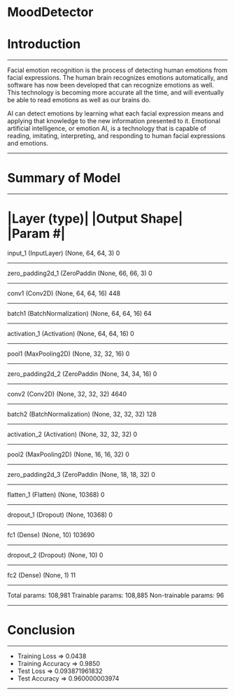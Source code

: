 # MoodDetector
# Introduction

---

Facial emotion recognition is the process of detecting human emotions from facial expressions. The human brain recognizes emotions automatically, and software has now been developed that can recognize emotions as well. This technology is becoming more accurate all the time, and will eventually be able to read emotions as well as our brains do. 

AI can detect emotions by learning what each facial expression means and applying that knowledge to the new information presented to it. Emotional artificial intelligence, or emotion AI, is a technology that is capable of reading, imitating, interpreting, and responding to human facial expressions and emotions.

---

# Summary of Model

---

|Layer (type)|                      |Output Shape|                     |Param #|   
=================================================================
input_1 (InputLayer)               (None, 64, 64, 3)               0         
_________________________________________________________________
zero_padding2d_1 (ZeroPaddin       (None, 66, 66, 3)               0         
_________________________________________________________________
conv1 (Conv2D)                     (None, 64, 64, 16)              448       
_________________________________________________________________
batch1 (BatchNormalization)  (None, 64, 64, 16)        64        
_________________________________________________________________
activation_1 (Activation)    (None, 64, 64, 16)        0         
_________________________________________________________________
pool1 (MaxPooling2D)         (None, 32, 32, 16)        0         
_________________________________________________________________
zero_padding2d_2 (ZeroPaddin (None, 34, 34, 16)        0         
_________________________________________________________________
conv2 (Conv2D)               (None, 32, 32, 32)        4640      
_________________________________________________________________
batch2 (BatchNormalization)  (None, 32, 32, 32)        128       
_________________________________________________________________
activation_2 (Activation)    (None, 32, 32, 32)        0         
_________________________________________________________________
pool2 (MaxPooling2D)         (None, 16, 16, 32)        0         
_________________________________________________________________
zero_padding2d_3 (ZeroPaddin (None, 18, 18, 32)        0         
_________________________________________________________________
flatten_1 (Flatten)          (None, 10368)             0         
_________________________________________________________________
dropout_1 (Dropout)          (None, 10368)             0         
_________________________________________________________________
fc1 (Dense)                  (None, 10)                103690    
_________________________________________________________________
dropout_2 (Dropout)          (None, 10)                0         
_________________________________________________________________
fc2 (Dense)                  (None, 1)                 11        
_________________________________________________________________
Total params: 108,981
Trainable params: 108,885
Non-trainable params: 96

---

# Conclusion

---

- Training Loss      =>     0.0438 
 - Training Accuracy  =>    0.9850  
 - Test Loss          =>    0.093871961832
 - Test Accuracy      =>    0.960000003974
 
 ---
